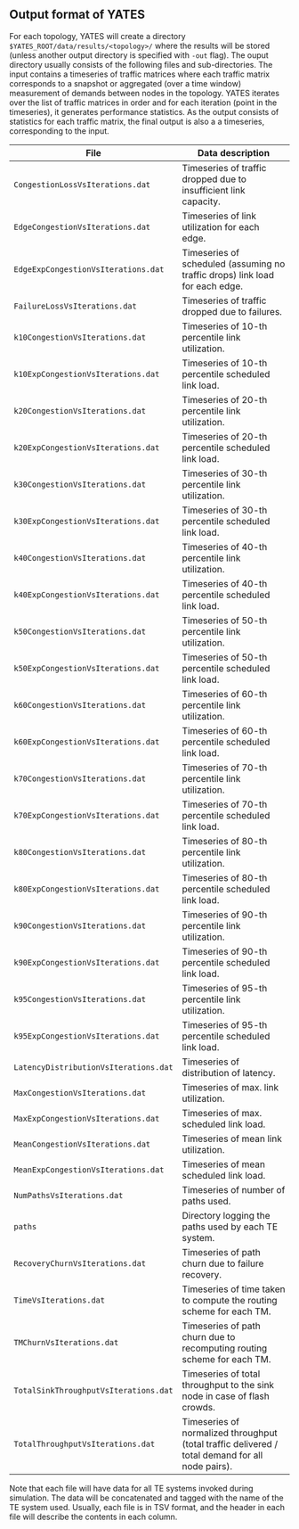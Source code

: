 Output format of YATES
----------------------
For each topology, YATES will create a directory
`$YATES_ROOT/data/results/<topology>/` where the results will be stored (unless
another output directory is specified with `-out` flag). The ouput directory
usually consists of the following files and sub-directories. The input contains
a timeseries of traffic matrices where each traffic matrix corresponds to a snapshot or
aggregated (over a time window) measurement of demands between nodes in the topology.
YATES iterates over the list of traffic matrices in order and for each iteration (point
in the timeseries), it generates performance statistics. As the output consists of 
statistics for each traffic matrix, the final output is also a a timeseries,
corresponding to the input.

| File                                  |  Data description                                                                               |
| --------------------------------------|-------------------------------------------------------------------------------------------------|
| `CongestionLossVsIterations.dat`      | Timeseries of traffic dropped due to insufficient link capacity.                                |
| `EdgeCongestionVsIterations.dat`      | Timeseries of link utilization for each edge.                                                   |
| `EdgeExpCongestionVsIterations.dat`   | Timeseries of scheduled (assuming no traffic drops) link load for each edge.                    |
| `FailureLossVsIterations.dat`         | Timeseries of traffic dropped due to failures.                                                  |
| `k10CongestionVsIterations.dat`       | Timeseries of 10-th percentile link utilization.                                                |
| `k10ExpCongestionVsIterations.dat`    | Timeseries of 10-th percentile scheduled link load.                                             |
| `k20CongestionVsIterations.dat`       | Timeseries of 20-th percentile link utilization.                                                |
| `k20ExpCongestionVsIterations.dat`    | Timeseries of 20-th percentile scheduled link load.                                             |
| `k30CongestionVsIterations.dat`       | Timeseries of 30-th percentile link utilization.                                                |
| `k30ExpCongestionVsIterations.dat`    | Timeseries of 30-th percentile scheduled link load.                                             |
| `k40CongestionVsIterations.dat`       | Timeseries of 40-th percentile link utilization.                                                |
| `k40ExpCongestionVsIterations.dat`    | Timeseries of 40-th percentile scheduled link load.                                             |
| `k50CongestionVsIterations.dat`       | Timeseries of 50-th percentile link utilization.                                                |
| `k50ExpCongestionVsIterations.dat`    | Timeseries of 50-th percentile scheduled link load.                                             |
| `k60CongestionVsIterations.dat`       | Timeseries of 60-th percentile link utilization.                                                |
| `k60ExpCongestionVsIterations.dat`    | Timeseries of 60-th percentile scheduled link load.                                             |
| `k70CongestionVsIterations.dat`       | Timeseries of 70-th percentile link utilization.                                                |
| `k70ExpCongestionVsIterations.dat`    | Timeseries of 70-th percentile scheduled link load.                                             |
| `k80CongestionVsIterations.dat`       | Timeseries of 80-th percentile link utilization.                                                |
| `k80ExpCongestionVsIterations.dat`    | Timeseries of 80-th percentile scheduled link load.                                             |
| `k90CongestionVsIterations.dat`       | Timeseries of 90-th percentile link utilization.                                                |
| `k90ExpCongestionVsIterations.dat`    | Timeseries of 90-th percentile scheduled link load.                                             |
| `k95CongestionVsIterations.dat`       | Timeseries of 95-th percentile link utilization.                                                |
| `k95ExpCongestionVsIterations.dat`    | Timeseries of 95-th percentile scheduled link load.                                             |
| `LatencyDistributionVsIterations.dat` | Timeseries of distribution of latency.                                                          |
| `MaxCongestionVsIterations.dat`       | Timeseries of max. link utilization.                                                            |
| `MaxExpCongestionVsIterations.dat`    | Timeseries of max. scheduled link load.                                                         |
| `MeanCongestionVsIterations.dat`      | Timeseries of mean link utilization.                                                            |
| `MeanExpCongestionVsIterations.dat`   | Timeseries of mean scheduled link load.                                                         |
| `NumPathsVsIterations.dat`            | Timeseries of number of paths used.                                                             |
| `paths`                               | Directory logging the paths used by each TE system.                                             |
| `RecoveryChurnVsIterations.dat`       | Timeseries of path churn due to failure recovery.                                               |
| `TimeVsIterations.dat`                | Timeseries of time taken to compute the routing scheme for each TM.                             |
| `TMChurnVsIterations.dat`             | Timeseries of path churn due to recomputing routing scheme for each TM.                         |
| `TotalSinkThroughputVsIterations.dat` | Timeseries of total throughput to the sink node in case of flash crowds.                        |
| `TotalThroughputVsIterations.dat`     | Timeseries of normalized throughput (total traffic delivered / total demand for all node pairs).|


Note that each file will have data for all TE systems invoked during
simulation. The data will be concatenated and tagged with the name of the TE
system used.  Usually, each file is in TSV format, and the header in each file
will describe the contents in each column.
